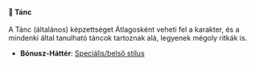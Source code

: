 #### 🔵 Tánc

A Tánc (általános) képzettséget Átlagosként veheti fel a karakter, és a mindenki által tanulható táncok tartoznak alá, legyenek mégoly ritkák is.

- **Bónusz-Háttér**: [Speciális/belső stílus](../043_bonusz_hatterek.md#tánc-speciálisbelső-stílus)
